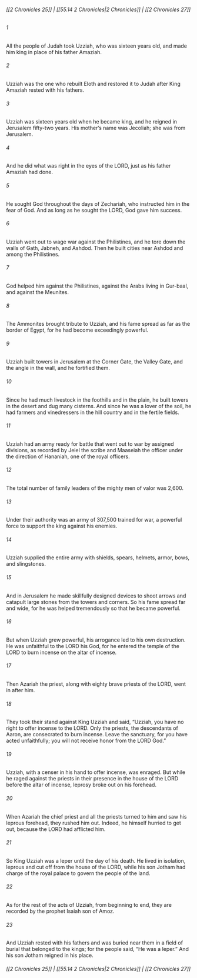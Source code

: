 
###### [[2 Chronicles 25]] | [[55.14 2 Chronicles|2 Chronicles]] | [[2 Chronicles 27]]

###### 1
All the people of Judah took Uzziah, who was sixteen years old, and made him king in place of his father Amaziah.
###### 2
Uzziah was the one who rebuilt Eloth and restored it to Judah after King Amaziah rested with his fathers.
###### 3
Uzziah was sixteen years old when he became king, and he reigned in Jerusalem fifty-two years. His mother’s name was Jecoliah; she was from Jerusalem.
###### 4
And he did what was right in the eyes of the LORD, just as his father Amaziah had done.
###### 5
He sought God throughout the days of Zechariah, who instructed him in the fear of God. And as long as he sought the LORD, God gave him success.
###### 6
Uzziah went out to wage war against the Philistines, and he tore down the walls of Gath, Jabneh, and Ashdod. Then he built cities near Ashdod and among the Philistines.
###### 7
God helped him against the Philistines, against the Arabs living in Gur-baal, and against the Meunites.
###### 8
The Ammonites brought tribute to Uzziah, and his fame spread as far as the border of Egypt, for he had become exceedingly powerful.
###### 9
Uzziah built towers in Jerusalem at the Corner Gate, the Valley Gate, and the angle in the wall, and he fortified them.
###### 10
Since he had much livestock in the foothills and in the plain, he built towers in the desert and dug many cisterns. And since he was a lover of the soil, he had farmers and vinedressers in the hill country and in the fertile fields.
###### 11
Uzziah had an army ready for battle that went out to war by assigned divisions, as recorded by Jeiel the scribe and Maaseiah the officer under the direction of Hananiah, one of the royal officers.
###### 12
The total number of family leaders of the mighty men of valor was 2,600.
###### 13
Under their authority was an army of 307,500 trained for war, a powerful force to support the king against his enemies.
###### 14
Uzziah supplied the entire army with shields, spears, helmets, armor, bows, and slingstones.
###### 15
And in Jerusalem he made skillfully designed devices to shoot arrows and catapult large stones from the towers and corners. So his fame spread far and wide, for he was helped tremendously so that he became powerful.
###### 16
But when Uzziah grew powerful, his arrogance led to his own destruction. He was unfaithful to the LORD his God, for he entered the temple of the LORD to burn incense on the altar of incense.
###### 17
Then Azariah the priest, along with eighty brave priests of the LORD, went in after him.
###### 18
They took their stand against King Uzziah and said, “Uzziah, you have no right to offer incense to the LORD. Only the priests, the descendants of Aaron, are consecrated to burn incense. Leave the sanctuary, for you have acted unfaithfully; you will not receive honor from the LORD God.”
###### 19
Uzziah, with a censer in his hand to offer incense, was enraged. But while he raged against the priests in their presence in the house of the LORD before the altar of incense, leprosy broke out on his forehead.
###### 20
When Azariah the chief priest and all the priests turned to him and saw his leprous forehead, they rushed him out. Indeed, he himself hurried to get out, because the LORD had afflicted him.
###### 21
So King Uzziah was a leper until the day of his death. He lived in isolation, leprous and cut off from the house of the LORD, while his son Jotham had charge of the royal palace to govern the people of the land.
###### 22
As for the rest of the acts of Uzziah, from beginning to end, they are recorded by the prophet Isaiah son of Amoz.
###### 23
And Uzziah rested with his fathers and was buried near them in a field of burial that belonged to the kings; for the people said, “He was a leper.” And his son Jotham reigned in his place.

###### [[2 Chronicles 25]] | [[55.14 2 Chronicles|2 Chronicles]] | [[2 Chronicles 27]]
